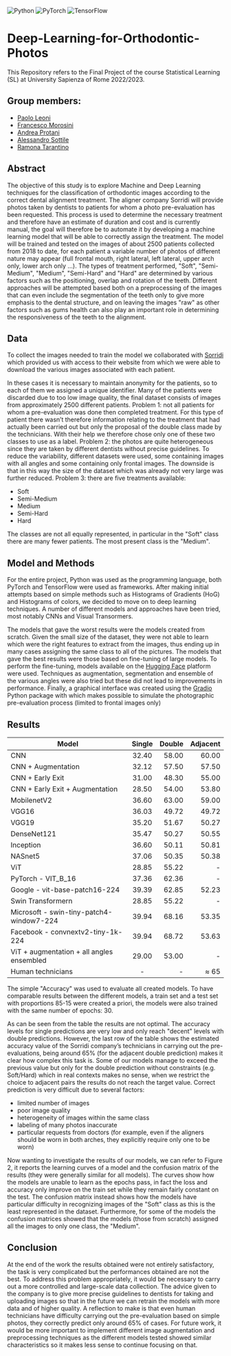 ![Python](https://img.shields.io/badge/python-3670A0?style=for-the-badge&logo=python&logoColor=ffdd54)
![PyTorch](https://img.shields.io/badge/PyTorch-%23EE4C2C.svg?style=for-the-badge&logo=PyTorch&logoColor=white)
![TensorFlow](https://img.shields.io/badge/TensorFlow-FF6F00?style=for-the-badge&logo=tensorflow&logoColor=white)
# Deep-Learning-for-Orthodontic-Photos
This Repository refers to the Final Project of the course Statistical Learning (SL) at University Sapienza of Rome 2022/2023.

## Group members:
* [Paolo Leoni](https://github.com/Leoni1894985)
* [Francesco Morosini](https://github.com/francescomorosini)
* [Andrea Protani](https://github.com/Prot10)
* [Alessandro Sottile](https://github.com/Sottix99)
* [Ramona Tarantino](https://github.com/ramonatarantino)
  
## Abstract
The objective of this study is to explore Machine and Deep Learning techniques for
the classification of orthodontic images according to the correct dental alignment
treatment. The aligner company Sorridi will provide photos taken by dentists to
patients for whom a photo pre-evaluation has been requested. This process is used
to determine the necessary treatment and therefore have an estimate of duration and
cost and is currently manual, the goal will therefore be to automate it by developing
a machine learning model that will be able to correctly assign the treatment. The
model will be trained and tested on the images of about 2500 patients collected
from 2018 to date, for each patient a variable number of photos of different nature
may appear (full frontal mouth, right lateral, left lateral, upper arch only, lower arch
only ...). The types of treatment performed, "Soft", "Semi-Medium", "Medium",
"Semi-Hard" and "Hard" are determined by various factors such as the positioning,
overlap and rotation of the teeth. Different approaches will be attempted based
both on a preprocessing of the images that can even include the segmentation of
the teeth only to give more emphasis to the dental structure, and on leaving the
images "raw" as other factors such as gums health can also play an important role
in determining the responsiveness of the teeth to the alignment.

## Data
To collect the images needed to train the model we collaborated with [Sorridi](https://www.allineatorisorridi.com/) which provided us with
access to their website from which we were able to download the various images associated with
each patient.

In these cases it is necessary to maintain anonymity for the patients, so to each of them we assigned a
unique identifier.
Many of the patients were discarded due to too low image quality, the final dataset consists of images
from approximately 2500 different patients.
Problem 1: not all patients for whom a pre-evaluation was done then completed treatment. For this
type of patient there wasn’t therefore information relating to the treatment that had actually been
carried out but only the proposal of the double class made by the technicians. With their help we
therefore chose only one of these two classes to use as a label.
Problem 2: the photos are quite heterogeneous since they are taken by different dentists without
precise guidelines. To reduce the variability, different datasets were used, some containing images
with all angles and some containing only frontal images. The downside is that in this way the size of
the dataset which was already not very large was further reduced.
Problem 3: there are five treatments available:

* Soft
* Semi-Medium
* Medium
* Semi-Hard
* Hard

The classes are not all equally represented, in particular in the "Soft" class there are many fewer
patients. The most present class is the "Medium".

## Model and Methods
For the entire project, Python was used as the programming language, both PyTorch and TensorFlow
were used as frameworks.
After making initial attempts based on simple methods such as Histograms of Gradients (HoG) and
Histograms of colors, we decided to move on to deep learning techniques. A number of different
models and approaches have been tried, most notably CNNs and Visual Transormers.

The models that gave the worst results were the models created from scratch. Given the small size of
the dataset, they were not able to learn which were the right features to extract from the images, thus
ending up in many cases assigning the same class to all of the pictures. The models that gave the best
results were those based on fine-tuning of large models. To perform the fine-tuning, models available
on the [Hugging Face](https://huggingface.co/models) platform were used.
Techniques as augmentation, segmentation and ensemble of the various angles were also tried but
these did not lead to improvements in performance.
Finally, a graphical interface was created using the [Gradio](https://www.gradio.app/) Python package with which makes possible
to simulate the photographic pre-evaluation process (limited to frontal images only)

## Results
|Model          |Single         |Double |Adjacent|
| ------------- |:-------------:| -----:|-------:|
| CNN  |                          32.40 | 58.00 |60.00  | 
| CNN + Augmentation |            32.12|57.50 |57.50  |
| CNN + Early Exit|                 31.00 | 48.30 | 55.00  | 
| CNN + Early Exit + Augmentation| 28.50| 54.00 | 53.80  | 
| MobilenetV2|                     36.60| 63.00 | 59.00  |
| VGG16 |                        36.03 | 49.72 |49.72  | 
| VGG19 |                          35.20| 51.67 | 50.27  | 
| DenseNet121|                      35.47 | 50.27 | 50.55  | 
| Inception|                       36.60| 50.11 | 50.81  |
| NASnet5|                         37.06| 50.35 | 50.38  |
| ViT |                           28.85 | 55.22 | -  | 
| PyTorch - VIT_B_16 |            37.36| 62.36 | -  |
| Google - vit-base-patch16-224|    39.39 | 62.85 | 52.23  | 
| Swin Transformern|               28.85| 55.22 | -  | 
| Microsoft - swin-tiny-patch4-window7-224|                     39.94| 68.16 |53.35  |  
| Facebook - convnextv2-tiny-1k-224|                             39.94| 68.72 | 53.63  | 
| ViT + augmentation + all angles ensembled|                     29.00| 53.00 | -  | 
| Human technicians | - | -| ≈ 65 | 


The simple "Accuracy" was used to evaluate all created models. To have comparable results between
the different models, a train set and a test set with proportions 85-15 were created a priori, the models
were also trained with the same number of epochs: 30.

As can be seen from the table the results are not optimal. The accuracy levels for single predictions
are very low and only reach "decent" levels with double predictions. However, the last row of the
table shows the estimated accuracy value of the Sorridi company’s technicians in carrying out the
pre-evaluations, being around 65% (for the adjacent double prediction) makes it clear how complex
this task is. Some of our models manage to exceed the previous value but only for the double
prediction without constraints (e.g. Soft/Hard) which in real contexts makes no sense, when we
restrict the choice to adjacent pairs the results do not reach the target value.
Correct prediction is very difficult due to several factors:

* limited number of images
* poor image quality
* heterogeneity of images within the same class
* labeling of many photos inaccurate
* particular requests from doctors (for example, even if the aligners should be worn in both
arches, they explicitly require only one to be worn)

Now wanting to investigate the results of our models, we can refer to Figure 2, it reports the learning
curves of a model and the confusion matrix of the results (they were generally similar for all models).
The curves show how the models are unable to learn as the epochs pass, in fact the loss and accuracy only improve on the train set while they remain fairly constant on the test. The confusion matrix
instead shows how the models have particular difficulty in recognizing images of the "Soft" class
as this is the least represented in the dataset. Furthermore, for some of the models the confusion
matrices showed that the models (those from scratch) assigned all the images to only one class, the
"Medium".

## Conclusion
At the end of the work the results obtained were not entirely satisfactory, the task is very complicated
but the performances obtained are not the best. To address this problem appropriately, it would be
necessary to carry out a more controlled and large-scale data collection. The advice given to the
company is to give more precise guidelines to dentists for taking and uploading images so that in
the future we can retrain the models with more data and of higher quality. A reflection to make is
that even human technicians have difficulty carrying out the pre-evaluation based on simple photos,
they correctly predict only around 65% of cases. For future work, it would be more important to
implement different image augmentation and preprocessing techniques as the different models tested
showed similar characteristics so it makes less sense to continue focusing on that.
